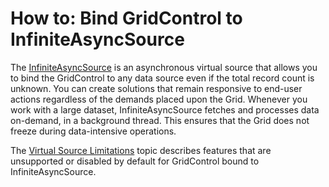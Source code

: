 # How to: Bind GridControl to InfiniteAsyncSource

<p>The <a href="https://docs.devexpress.com/Win10Apps/400312/controls/data-grid/asynchronous-virtual-source">InfiniteAsyncSource</a> is an asynchronous virtual source that allows you to bind the GridControl to any data source even if the total record count is unknown. You can create solutions that remain responsive to end-user actions regardless of the demands placed upon the Grid. Whenever you work with a large dataset, InfiniteAsyncSource fetches and processes data on-demand, in a background thread. This ensures that the Grid does not freeze during data-intensive operations.</p>

<p>The <a href="https://docs.devexpress.com/Win10Apps/400313/controls/data-grid/asynchronous-virtual-source/virtual-source-limitations">Virtual Source Limitations</a> topic describes features that are unsupported or disabled by default for GridControl bound to InfiniteAsyncSource.</p>
